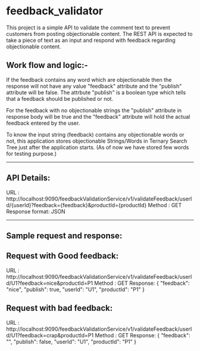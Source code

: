 # feedback_validator
This project is a simple API to validate the comment text to prevent customers from posting objectionable content. 
The REST API is expected to take a piece of text as an input and respond with feedback regarding objectionable content.

Work flow and logic:-
------

If the feedback contains any word which are objectionable then the response will not have any value "feedback" attribute and the "publish" attribute will be false.
The attrbute "publish" is a boolean type which tells that a feedback should be published or not.

For the feedback with no objectionable strings the "publish" attribute in response body will be true and the "feedback" attribute will hold the actual feedback entered by the user. 

To know the input string (feedback) contains any objectionable words or not, this application stores objectionable Strings/Words in Ternary Search Tree just after the application starts. (As of now we have stored few words for testing purpose.)

-----------------------------------------------
API Details:
------
URL : http://localhost:9090/feedbackValidationService/v1/validateFeedback/userId/{userId}?feedback={feedback}&productId={productId}
Method : GET
Response format: JSON

-----------------------------------------------
Sample request and response:
------
Request with Good feedback:
-------
URL : http://localhost:9090/feedbackValidationService/v1/validateFeedback/userId/U1?feedback=nice&productId=P1
Method : GET
Response: 
{
    "feedback": "nice",
    "publish": true,
    "userId": "U1",
    "productId": "P1"
}


Request with bad feedback:
------
URL : http://localhost:9090/feedbackValidationService/v1/validateFeedback/userId/U1?feedback=crap&productId=P1
Method : GET
Response:
{
    "feedback": "",
    "publish": false,
    "userId": "U1",
    "productId": "P1"
}
